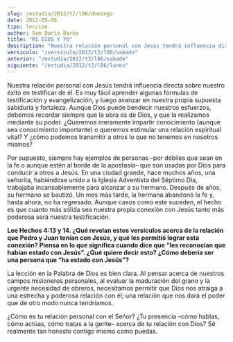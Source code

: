 ```yaml
---
slug: /estudia/2012/t2/l06/domingo
date: 2012-05-06
tipo: leccion
author: Sem Dario Barba
title: "MI DIOS Y YO"
description: "Nuestra relación personal con Jesús tendrá influencia directa sobre nuestro  éxito en testificar de él. Es muy fácil aprender algunas fórmulas de  testificación y evangelización, y luego avanzar en nuestra propia supuesta  sabiduría y fortaleza."
versiculo: "/versiculo/2012/t2/l06/sabado"
anterior: "/estudia/2012/t2/l06/sabado"
siguiente: "/estudia/2012/t2/l06/lunes"
---
```


Nuestra relación personal con Jesús tendrá influencia directa sobre nuestro éxito en testificar de él. Es muy fácil aprender algunas fórmulas de testificación y evangelización, y luego avanzar en nuestra propia supuesta sabiduría y fortaleza. Aunque Dios puede bendecir nuestros esfuerzos, debemos recordar siempre que la obra es de Dios, y que la realizamos mediante su poder. ¿Queremos meramente impartir conocimiento (aunque sea conocimiento importante) o queremos estimular una relación espiritual vital? Y ¿cómo podemos transmitir a otros lo que no tenemos en nosotros mismos?

Por supuesto, siempre hay ejemplos de personas –por débiles que sean en la fe o aunque estén al borde de la apostasía– que son usadas por Dios para conducir a otros a Jesús. En una ciudad grande, hace muchos años, una señorita, habiéndose unido a la Iglesia Adventista del Séptimo Día, trabajaba incansablemente para alcanzar a su hermano. Después de años, su hermano se bautizó. Un mes más tarde, la hermana abandonó la fe y, hasta ahora, no ha regresado. Aunque casos como este suceden, el hecho es que cuanto más sólida sea nuestra propia conexión con Jesús tanto más poderosa será nuestra testificación.

**Lee Hechos 4:13 y 14. ¿Qué revelan estos versículos acerca de la relación que Pedro y Juan tenían con Jesús, y qué les permitió lograr esta conexión? Piensa en lo que significa cuando dice que “les reconocían que habían estado con Jesús”. ¿Qué quiere decir esto? ¿Cómo debería ser una persona que “ha estado con Jesús”?**

La lección en la Palabra de Dios es bien clara. Al pensar acerca de nuestros campos misioneros personales, al evaluar la maduración del grano y la urgente necesidad de obreros, necesitamos permitir que Dios nos atraiga a una estrecha y poderosa relación con él; una relación que nos dará el poder que de otro modo nunca tendríamos.

¿Cómo es tu relación personal con el Señor? ¿Tu presencia –cómo hablas, cómo actúas, cómo tratas a la gente– acerca de tu relación con Dios? Sé realmente tan honesto contigo mismo como puedas.

